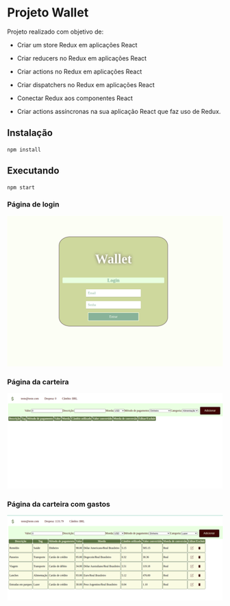 # Projeto Wallet

Projeto realizado com objetivo de:

- Criar um store Redux em aplicações React

- Criar reducers no Redux em aplicações React

- Criar actions no Redux em aplicações React

- Criar dispatchers no Redux em aplicações React

- Conectar Redux aos componentes React

- Criar actions assíncronas na sua aplicação React que faz uso de Redux.

## Instalação

    npm install

## Executando

    npm start
    
  ### Página de login 
 <img src="https://github.com/cinthya-morales/wallet/blob/cinthya-trybe-wallet/src/images/loginPage.png">
 
 ### Página da carteira
 <img src="https://github.com/cinthya-morales/wallet/blob/cinthya-trybe-wallet/src/images/walletEmpty.png">
 
 ### Página da carteira com gastos 
 <img src="https://github.com/cinthya-morales/wallet/blob/cinthya-trybe-wallet/src/images/walletPage.png">
